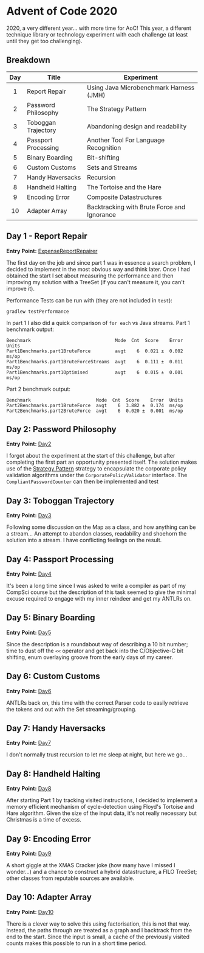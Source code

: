 # Advent of Code 2020

2020, a very different year... with more time for AoC! This year, a different 
technique library or technology experiment with each challenge (at least until 
they get too challenging).

## Breakdown 
| Day | Title | Experiment |
|:---:|-------|------------|
| 1 | Report Repair | Using Java Microbenchmark Harness (JMH) |
| 2 | Password Philosophy | The Strategy Pattern |
| 3 | Toboggan Trajectory | Abandoning design and readability |
| 4 | Passport Processing | Another Tool For Language Recognition |
| 5 | Binary Boarding | Bit-shifting |
| 6 | Custom Customs | Sets and Streams |
| 7 | Handy Haversacks | Recursion |
| 8 | Handheld Halting | The Tortoise and the Hare |
| 9 | Encoding Error | Composite Datastructures |
| 10 | Adapter Array | Backtracking with Brute Force and Ignorance |

## Day 1 - Report Repair 

**Entry Point:** [ExpenseReportRepairer](./src/main/java/com/jphalford/aoc/day1/ExpenseReportRepairer.java)

The first day on the job and since part 1 was in essence a search problem, I
decided to implement in the most obvious way and think later. Once I had obtained the
start I set about measuring the performance and then improving my solution with 
a TreeSet (if you can't measure it, you can't improve it).     

Performance Tests can be run with (they are not included in `test`):
```shell script
gradlew testPerformance
```

In part 1 I also did a quick comparison of `for each` vs Java streams. 
Part 1 benchmark output:
```
Benchmark                               Mode  Cnt  Score    Error  Units
Part1Benchmarks.part1BruteForce         avgt    6  0.021 ±  0.002  ms/op
Part1Benchmarks.part1BruteForceStreams  avgt    6  0.111 ±  0.011  ms/op
Part1Benchmarks.part1Optimised          avgt    6  0.015 ±  0.001  ms/op
```

Part 2 benchmark output:
```
Benchmark                        Mode  Cnt  Score    Error  Units
Part2Benchmarks.part1BruteForce  avgt    6  3.882 ±  0.174  ms/op
Part2Benchmarks.part2BruteForce  avgt    6  0.020 ±  0.001  ms/op
```


## Day 2: Password Philosophy

**Entry Point:** [Day2](./src/main/java/com/jphalford/aoc/day2/Day2.java)

I forgot about the experiment at the start of this challenge, but after completing the first
part an opportunity presented itself. The solution makes use of the [Strategy Pattern](https://en.wikipedia.org/wiki/Strategy_pattern) 
strategy to encapsulate the corporate policy validation algorithms under the `CorporatePolicyValidator` 
interface. The `CompliantPasswordCounter` can then be implemented and test  


## Day 3: Toboggan Trajectory

**Entry Point:** [Day3](./src/main/java/com/jphalford/aoc/day3/Day3.java)

Following some discussion on the Map as a class, and how anything can be a stream... An 
attempt to abandon classes, readability and shoehorn the solution into a stream. I have
conflicting feelings on the result. 


## Day 4: Passport Processing

**Entry Point:** [Day4](./src/main/java/com/jphalford/aoc/day4/Day4.java)

It's been a long time since I was asked to write a compiler as part of my CompSci course
but the description of this task seemed to give the minimal excuse required to engage with my inner 
reindeer and get my ANTLRs on.


## Day 5: Binary Boarding

**Entry Point:** [Day5](./src/main/java/com/jphalford/aoc/day5/Day5.java)

Since the description is a roundabout way of describing a 10 bit number; time to dust off the `<<` 
operator and get back into the C/Objective-C bit shifting, enum overlaying groove from the early days of my career.


## Day 6: Custom Customs

**Entry Point:** [Day6](./src/main/java/com/jphalford/aoc/day6/Day6.java)

ANTLRs back on, this time with the correct Parser code to easily retrieve the tokens 
and out with the Set streaming/grouping.


## Day 7: Handy Haversacks

**Entry Point:** [Day7](./src/main/java/com/jphalford/aoc/day7/Day7.java)

I don't normally trust recursion to let me sleep at night, but here we go...


## Day 8: Handheld Halting

**Entry Point:** [Day8](./src/main/java/com/jphalford/aoc/day8/Day8.java)

After starting Part 1 by tracking visited instructions, I decided to implement a memory
efficient mechanism of cycle-detection using Floyd's Tortoise and Hare algorithm. Given the size of the
input data, it's not really necessary but Christmas is a time of excess.


## Day 9: Encoding Error

**Entry Point:** [Day9](./src/main/java/com/jphalford/aoc/day9/Day9.java)

A short giggle at the XMAS Cracker joke (how many have I missed I wonder...) and
a chance to construct a hybrid datastructure, a FILO TreeSet; other classes from reputable
sources are available.

## Day 10: Adapter Array

**Entry Point:** [Day10](./src/main/java/com/jphalford/aoc/day10/Day10.java)

There is a clever way to solve this using factorisation, this is not that way. Instead,
the paths through are treated as a graph and I backtrack from the end to the start. Since
the input is small, a cache of the previously visited counts makes this possible to run in 
a short time period.